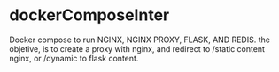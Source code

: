 # dockerComposeInter
Docker compose to run NGINX, NGINX PROXY, FLASK, AND REDIS. the objetive, is to create a proxy with nginx, and redirect to /static content nginx, or /dynamic to flask content. 

